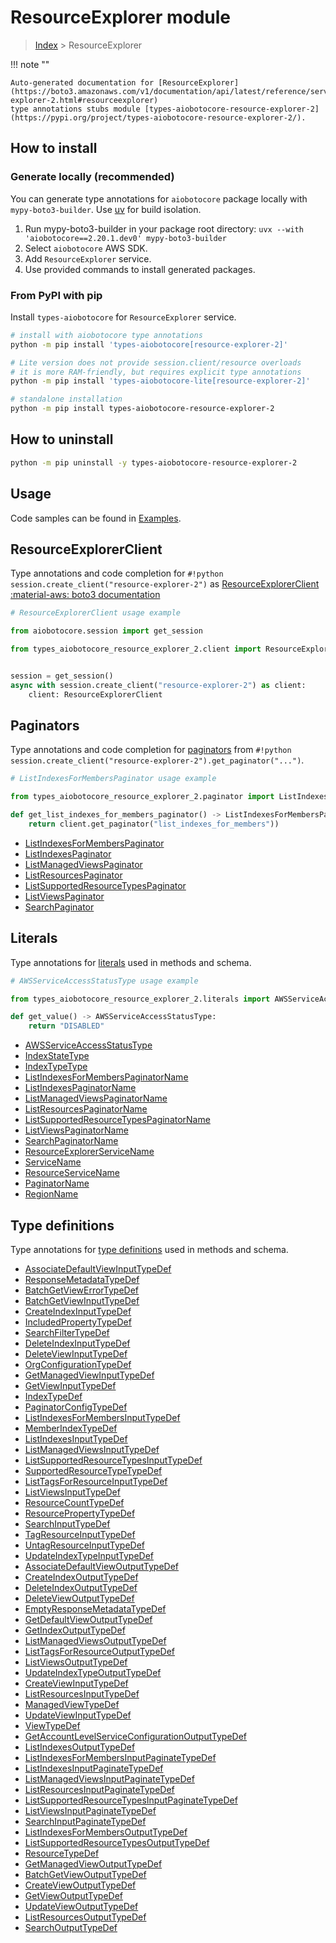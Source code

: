 # ResourceExplorer module

> [Index](../README.md) > ResourceExplorer


!!! note ""

    Auto-generated documentation for [ResourceExplorer](https://boto3.amazonaws.com/v1/documentation/api/latest/reference/services/resource-explorer-2.html#resourceexplorer)
    type annotations stubs module [types-aiobotocore-resource-explorer-2](https://pypi.org/project/types-aiobotocore-resource-explorer-2/).

## How to install

### Generate locally (recommended)

You can generate type annotations for `aiobotocore` package locally with `mypy-boto3-builder`.
Use [uv](https://docs.astral.sh/uv/getting-started/installation/) for build isolation.

1. Run mypy-boto3-builder in your package root directory: `uvx --with 'aiobotocore==2.20.1.dev0' mypy-boto3-builder`
1. Select `aiobotocore` AWS SDK.
1. Add `ResourceExplorer` service.
1. Use provided commands to install generated packages.



### From PyPI with pip

Install `types-aiobotocore` for `ResourceExplorer` service.

```bash
# install with aiobotocore type annotations
python -m pip install 'types-aiobotocore[resource-explorer-2]'

# Lite version does not provide session.client/resource overloads
# it is more RAM-friendly, but requires explicit type annotations
python -m pip install 'types-aiobotocore-lite[resource-explorer-2]'

# standalone installation
python -m pip install types-aiobotocore-resource-explorer-2
```



## How to uninstall

```bash
python -m pip uninstall -y types-aiobotocore-resource-explorer-2
```

## Usage

Code samples can be found in [Examples](./usage.md).

## ResourceExplorerClient

Type annotations and code completion for  `#!python session.create_client("resource-explorer-2")` as [ResourceExplorerClient](./client.md)
[:material-aws: boto3 documentation](https://boto3.amazonaws.com/v1/documentation/api/latest/reference/services/resource-explorer-2.html#ResourceExplorer.Client)

```python
# ResourceExplorerClient usage example

from aiobotocore.session import get_session

from types_aiobotocore_resource_explorer_2.client import ResourceExplorerClient


session = get_session()
async with session.create_client("resource-explorer-2") as client:
    client: ResourceExplorerClient
```


## Paginators

Type annotations and code completion for
[paginators](./paginators.md)
from `#!python session.create_client("resource-explorer-2").get_paginator("...")`.

```python
# ListIndexesForMembersPaginator usage example

from types_aiobotocore_resource_explorer_2.paginator import ListIndexesForMembersPaginator

def get_list_indexes_for_members_paginator() -> ListIndexesForMembersPaginator:
    return client.get_paginator("list_indexes_for_members"))
```

- [ListIndexesForMembersPaginator](./paginators.md#listindexesformemberspaginator)
- [ListIndexesPaginator](./paginators.md#listindexespaginator)
- [ListManagedViewsPaginator](./paginators.md#listmanagedviewspaginator)
- [ListResourcesPaginator](./paginators.md#listresourcespaginator)
- [ListSupportedResourceTypesPaginator](./paginators.md#listsupportedresourcetypespaginator)
- [ListViewsPaginator](./paginators.md#listviewspaginator)
- [SearchPaginator](./paginators.md#searchpaginator)








## Literals

Type annotations for [literals](./literals.md) used in methods and schema.

```python
# AWSServiceAccessStatusType usage example

from types_aiobotocore_resource_explorer_2.literals import AWSServiceAccessStatusType

def get_value() -> AWSServiceAccessStatusType:
    return "DISABLED"
```

- [AWSServiceAccessStatusType](./literals.md#awsserviceaccessstatustype)
- [IndexStateType](./literals.md#indexstatetype)
- [IndexTypeType](./literals.md#indextypetype)
- [ListIndexesForMembersPaginatorName](./literals.md#listindexesformemberspaginatorname)
- [ListIndexesPaginatorName](./literals.md#listindexespaginatorname)
- [ListManagedViewsPaginatorName](./literals.md#listmanagedviewspaginatorname)
- [ListResourcesPaginatorName](./literals.md#listresourcespaginatorname)
- [ListSupportedResourceTypesPaginatorName](./literals.md#listsupportedresourcetypespaginatorname)
- [ListViewsPaginatorName](./literals.md#listviewspaginatorname)
- [SearchPaginatorName](./literals.md#searchpaginatorname)
- [ResourceExplorerServiceName](./literals.md#resourceexplorerservicename)
- [ServiceName](./literals.md#servicename)
- [ResourceServiceName](./literals.md#resourceservicename)
- [PaginatorName](./literals.md#paginatorname)
- [RegionName](./literals.md#regionname)




## Type definitions

Type annotations for [type definitions](./type_defs.md) used in methods and schema.

- [AssociateDefaultViewInputTypeDef](./type_defs.md#associatedefaultviewinputtypedef)
- [ResponseMetadataTypeDef](./type_defs.md#responsemetadatatypedef)
- [BatchGetViewErrorTypeDef](./type_defs.md#batchgetviewerrortypedef)
- [BatchGetViewInputTypeDef](./type_defs.md#batchgetviewinputtypedef)
- [CreateIndexInputTypeDef](./type_defs.md#createindexinputtypedef)
- [IncludedPropertyTypeDef](./type_defs.md#includedpropertytypedef)
- [SearchFilterTypeDef](./type_defs.md#searchfiltertypedef)
- [DeleteIndexInputTypeDef](./type_defs.md#deleteindexinputtypedef)
- [DeleteViewInputTypeDef](./type_defs.md#deleteviewinputtypedef)
- [OrgConfigurationTypeDef](./type_defs.md#orgconfigurationtypedef)
- [GetManagedViewInputTypeDef](./type_defs.md#getmanagedviewinputtypedef)
- [GetViewInputTypeDef](./type_defs.md#getviewinputtypedef)
- [IndexTypeDef](./type_defs.md#indextypedef)
- [PaginatorConfigTypeDef](./type_defs.md#paginatorconfigtypedef)
- [ListIndexesForMembersInputTypeDef](./type_defs.md#listindexesformembersinputtypedef)
- [MemberIndexTypeDef](./type_defs.md#memberindextypedef)
- [ListIndexesInputTypeDef](./type_defs.md#listindexesinputtypedef)
- [ListManagedViewsInputTypeDef](./type_defs.md#listmanagedviewsinputtypedef)
- [ListSupportedResourceTypesInputTypeDef](./type_defs.md#listsupportedresourcetypesinputtypedef)
- [SupportedResourceTypeTypeDef](./type_defs.md#supportedresourcetypetypedef)
- [ListTagsForResourceInputTypeDef](./type_defs.md#listtagsforresourceinputtypedef)
- [ListViewsInputTypeDef](./type_defs.md#listviewsinputtypedef)
- [ResourceCountTypeDef](./type_defs.md#resourcecounttypedef)
- [ResourcePropertyTypeDef](./type_defs.md#resourcepropertytypedef)
- [SearchInputTypeDef](./type_defs.md#searchinputtypedef)
- [TagResourceInputTypeDef](./type_defs.md#tagresourceinputtypedef)
- [UntagResourceInputTypeDef](./type_defs.md#untagresourceinputtypedef)
- [UpdateIndexTypeInputTypeDef](./type_defs.md#updateindextypeinputtypedef)
- [AssociateDefaultViewOutputTypeDef](./type_defs.md#associatedefaultviewoutputtypedef)
- [CreateIndexOutputTypeDef](./type_defs.md#createindexoutputtypedef)
- [DeleteIndexOutputTypeDef](./type_defs.md#deleteindexoutputtypedef)
- [DeleteViewOutputTypeDef](./type_defs.md#deleteviewoutputtypedef)
- [EmptyResponseMetadataTypeDef](./type_defs.md#emptyresponsemetadatatypedef)
- [GetDefaultViewOutputTypeDef](./type_defs.md#getdefaultviewoutputtypedef)
- [GetIndexOutputTypeDef](./type_defs.md#getindexoutputtypedef)
- [ListManagedViewsOutputTypeDef](./type_defs.md#listmanagedviewsoutputtypedef)
- [ListTagsForResourceOutputTypeDef](./type_defs.md#listtagsforresourceoutputtypedef)
- [ListViewsOutputTypeDef](./type_defs.md#listviewsoutputtypedef)
- [UpdateIndexTypeOutputTypeDef](./type_defs.md#updateindextypeoutputtypedef)
- [CreateViewInputTypeDef](./type_defs.md#createviewinputtypedef)
- [ListResourcesInputTypeDef](./type_defs.md#listresourcesinputtypedef)
- [ManagedViewTypeDef](./type_defs.md#managedviewtypedef)
- [UpdateViewInputTypeDef](./type_defs.md#updateviewinputtypedef)
- [ViewTypeDef](./type_defs.md#viewtypedef)
- [GetAccountLevelServiceConfigurationOutputTypeDef](./type_defs.md#getaccountlevelserviceconfigurationoutputtypedef)
- [ListIndexesOutputTypeDef](./type_defs.md#listindexesoutputtypedef)
- [ListIndexesForMembersInputPaginateTypeDef](./type_defs.md#listindexesformembersinputpaginatetypedef)
- [ListIndexesInputPaginateTypeDef](./type_defs.md#listindexesinputpaginatetypedef)
- [ListManagedViewsInputPaginateTypeDef](./type_defs.md#listmanagedviewsinputpaginatetypedef)
- [ListResourcesInputPaginateTypeDef](./type_defs.md#listresourcesinputpaginatetypedef)
- [ListSupportedResourceTypesInputPaginateTypeDef](./type_defs.md#listsupportedresourcetypesinputpaginatetypedef)
- [ListViewsInputPaginateTypeDef](./type_defs.md#listviewsinputpaginatetypedef)
- [SearchInputPaginateTypeDef](./type_defs.md#searchinputpaginatetypedef)
- [ListIndexesForMembersOutputTypeDef](./type_defs.md#listindexesformembersoutputtypedef)
- [ListSupportedResourceTypesOutputTypeDef](./type_defs.md#listsupportedresourcetypesoutputtypedef)
- [ResourceTypeDef](./type_defs.md#resourcetypedef)
- [GetManagedViewOutputTypeDef](./type_defs.md#getmanagedviewoutputtypedef)
- [BatchGetViewOutputTypeDef](./type_defs.md#batchgetviewoutputtypedef)
- [CreateViewOutputTypeDef](./type_defs.md#createviewoutputtypedef)
- [GetViewOutputTypeDef](./type_defs.md#getviewoutputtypedef)
- [UpdateViewOutputTypeDef](./type_defs.md#updateviewoutputtypedef)
- [ListResourcesOutputTypeDef](./type_defs.md#listresourcesoutputtypedef)
- [SearchOutputTypeDef](./type_defs.md#searchoutputtypedef)

